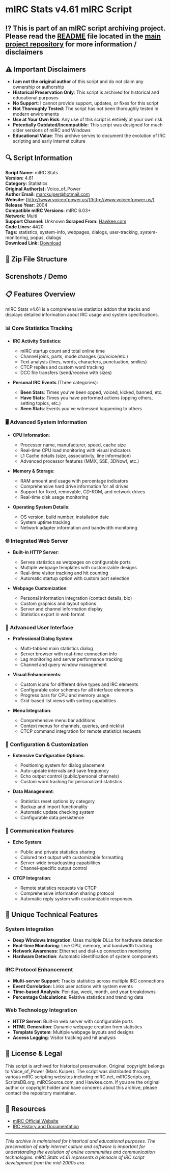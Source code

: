 # mIRC Stats v4.61 mIRC Script

## ⁉️ This is part of an mIRC script archiving project. Please read the [README](https://github.com/sorzkode/mirc_scripts_archive/blob/main/README.md) file located in the [main project repository](https://github.com/sorzkode/mirc_scripts_archive) for more information / disclaimers  

## ⚠️ Important Disclaimers

- **I am not the original author** of this script and do not claim any ownership or authorship
- **Historical Preservation Only**: This script is archived for historical and educational purposes
- **No Support**: I cannot provide support, updates, or fixes for this script
- **Not Thoroughly Tested**: The script has not been thoroughly tested in modern environments
- **Use at Your Own Risk**: Any use of this script is entirely at your own risk
- **Potentially Outdated/Incompatible**: This script was designed for much older versions of mIRC and Windows
- **Educational Value**: This archive serves to document the evolution of IRC scripting and early internet culture

## 🔍 Script Information

**Script Name:** mIRC Stats  
**Version:** 4.61  
**Category:** Statistics  
**Original Author(s):** Voice_of_Power  
**Author Email:** <marckuiper@hotmail.com>  
**Website:** [http://www.voiceofpower.us/](http://www.voiceofpower.us/)  
**Release Year:** 2004  
**Compatible mIRC Versions:** mIRC 6.03+  
**Network:** Multi  
**Support Channel:** Unknown
**Scraped From:** [Hawkee.com](http://www.hawkee.com:80/scripts/stats461.zip)  
**Code Lines:** 4420  
**Tags:** statistics, system-info, webpages, dialogs, user-tracking, system-monitoring, popus, dialogs  
**Download Link:** [Download](https://github.com/sorzkode/mirc_scripts_archive/raw/main/hawkee.com/mircstats_script/mircstats_script.zip)  

## 📂 Zip File Structure

## Screnshots / Demo

## 📋 Features Overview

mIRC Stats v4.61 is a comprehensive statistics addon that tracks and displays detailed information about IRC usage and system specifications.

### 📊 Core Statistics Tracking

- **IRC Activity Statistics**:
  - mIRC startup count and total online time
  - Channel joins, parts, mode changes (op/voice/etc.)
  - Text analysis (lines, words, characters, punctuation, smilies)
  - CTCP replies and custom word tracking
  - DCC file transfers (send/receive with sizes)

- **Personal IRC Events** (Three categories):
  - **Been Stats**: Times you've been opped, voiced, kicked, banned, etc.
  - **Have Stats**: Times you have performed actions (opping others, setting topics, etc.)
  - **Seen Stats**: Events you've witnessed happening to others

### 🖥️ Advanced System Information

- **CPU Information**:
  - Processor name, manufacturer, speed, cache size
  - Real-time CPU load monitoring with visual indicators
  - L1 Cache details (size, associativity, line information)
  - Advanced processor features (MMX, SSE, 3DNow!, etc.)

- **Memory & Storage**:
  - RAM amount and usage with percentage indicators
  - Comprehensive hard drive information for all drives
  - Support for fixed, removable, CD-ROM, and network drives
  - Real-time disk usage monitoring

- **Operating System Details**:
  - OS version, build number, installation date
  - System uptime tracking
  - Network adapter information and bandwidth monitoring

### 🌐 Integrated Web Server

- **Built-in HTTP Server**:
  - Serves statistics as webpages on configurable ports
  - Multiple webpage templates with customizable designs
  - Real-time visitor tracking and hit counting
  - Automatic startup option with custom port selection

- **Webpage Customization**:
  - Personal information integration (contact details, bio)
  - Custom graphics and layout options
  - Server and channel information display
  - Statistics export in web format

### 🎨 Advanced User Interface

- **Professional Dialog System**:
  - Multi-tabbed main statistics dialog
  - Server browser with real-time connection info
  - Lag monitoring and server performance tracking
  - Channel and query window management

- **Visual Enhancements**:
  - Custom icons for different drive types and IRC elements
  - Configurable color schemes for all interface elements
  - Progress bars for CPU and memory usage
  - Grid-based list views with sorting capabilities

- **Menu Integration**:
  - Comprehensive menu bar additions
  - Context menus for channels, queries, and nicklist
  - CTCP command integration for remote statistics requests

### 🔧 Configuration & Customization

- **Extensive Configuration Options**:
  - Positioning system for dialog placement
  - Auto-update intervals and save frequency
  - Echo output control (public/personal channels)
  - Custom word tracking for personalized statistics

- **Data Management**:
  - Statistics reset options by category
  - Backup and import functionality
  - Automatic update checking system
  - Configurable data persistence

### 📱 Communication Features

- **Echo System**:
  - Public and private statistics sharing
  - Colored text output with customizable formatting
  - Server-wide broadcasting capabilities
  - Channel-specific output control

- **CTCP Integration**:
  - Remote statistics requests via CTCP
  - Comprehensive information sharing protocol
  - Automatic reply system with customizable responses

## 🎯 Unique Technical Features

### System Integration

- **Deep Windows Integration**: Uses multiple DLLs for hardware detection
- **Real-time Monitoring**: Live CPU, memory, and bandwidth tracking
- **Network Awareness**: Ethernet and dial-up connection monitoring
- **Hardware Detection**: Automatic identification of system components

### IRC Protocol Enhancement

- **Multi-server Support**: Tracks statistics across multiple IRC connections
- **Event Correlation**: Links user actions with system events
- **Time-based Analysis**: Per-day, week, month, and year breakdowns
- **Percentage Calculations**: Relative statistics and trending data

### Web Technology Integration

- **HTTP Server**: Built-in web server with configurable ports
- **HTML Generation**: Dynamic webpage creation from statistics
- **Template System**: Multiple webpage layouts and designs
- **Access Logging**: Visitor tracking and hit analysis

## 📜 License & Legal

This script is archived for historical preservation. Original copyright belongs to Voice_of_Power (Marc Kuiper). The script was distributed through various mIRC scripting websites including mIRC.net, mIRCScripts.org, ScriptsDB.org, mIRCSource.com, and Hawkee.com. If you are the original author or copyright holder and have concerns about this archive, please contact the repository maintainer.

## 🔗 Resources

- [mIRC Official Website](https://www.mirc.com/)
- [IRC History and Documentation](https://tools.ietf.org/rfc/rfc1459.txt)

---

*This archive is maintained for historical and educational purposes. The preservation of early internet culture and software is important for understanding the evolution of online communities and communication technologies. mIRC Stats v4.61 represents a pinnacle of IRC script development from the mid-2000s era.*
